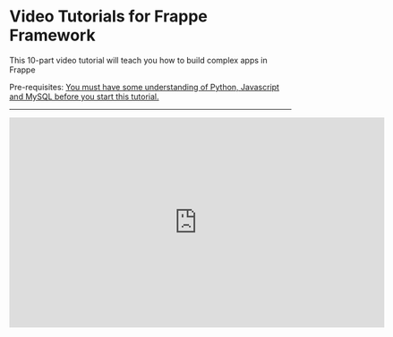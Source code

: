# Video Tutorials for Frappe Framework

This 10-part video tutorial will teach you how to build complex apps in Frappe

Pre-requisites: <a href="{{ docs_base_url }}/user/tutorial/before.html" target="_blank">You must have some understanding of Python, Javascript and MySQL before you start this tutorial.</a>

---

<iframe width="670" height="376" src="https://www.youtube.com/embed/videoseries?list=PL3lFfCEoMxvzHtsZHFJ4T3n5yMM3nGJ1W" frameborder="0" allowfullscreen></iframe>
